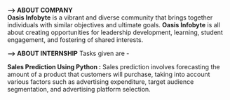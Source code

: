 ****--> ABOUT COMPANY****                                                    
**Oasis Infobyte** is a vibrant and diverse community that brings together individuals with similar objectives and ultimate goals.
**Oasis Infobyte** is all about creating opportunities for leadership development, learning, student engagement, and fostering of shared interests.

****--> ABOUT INTERNSHIP****
 Tasks given are -
  
  **Sales Prediction Using Python :**
       Sales prediction involves forecasting the amount of a product that customers will purchase, taking into account various factors such as advertising expenditure, target audience segmentation, and advertising platform selection.
